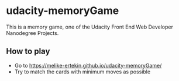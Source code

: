 # udacity-memoryGame
This is a memory game, one of the Udacity Front End Web Developer Nanodegree Projects.

## How to play
- Go to https://melike-ertekin.github.io/udacity-memoryGame/
- Try to match the cards with minimum moves as possible